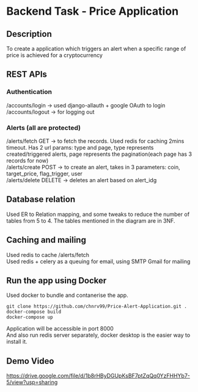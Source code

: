 # Backend Task - Price Application

## Description
To create a application which triggers an alert when a specific range of price is achieved for a cryptocurrency

## REST APIs
### Authentication 
 /accounts/login -> used django-allauth + google OAuth to login  
 /accounts/logout -> for logging out  

### Alerts (all are protected)
 /alerts/fetch GET -> to fetch the records. Used redis for caching 2mins timeout. Has 2 url params: type and page, type represents created/triggered alerts, page represents the pagination(each page has 3 records for now)  
 /alerts/create POST -> to create an alert, takes in 3 parameters: coin, target_price, flag_trigger, user  
 /alerts/delete DELETE -> deletes an alert based on alert_idg  

## Database relation
Used ER to Relation mapping, and some tweaks to reduce the number of tables from 5 to  4. The tables mentioned in the diagram are in 3NF.  

## Caching and mailing
Used redis to cache /alerts/fetch  
Used redis + celery as a queuing for email, using SMTP Gmail for mailing  

## Run the app using Docker
Used docker to bundle and contanerise the app.  
```
git clone https://github.com/chnrv99/Price-Alert-Application.git .
docker-compose build
docker-compose up
```
Application will be accessible in port 8000   
And also run redis server separately, docker desktop is the easier way to install it.  

## Demo Video
https://drive.google.com/file/d/1b8rHByDGUpKsBF7ptZqQq0YzFHHYb7-5/view?usp=sharing  

